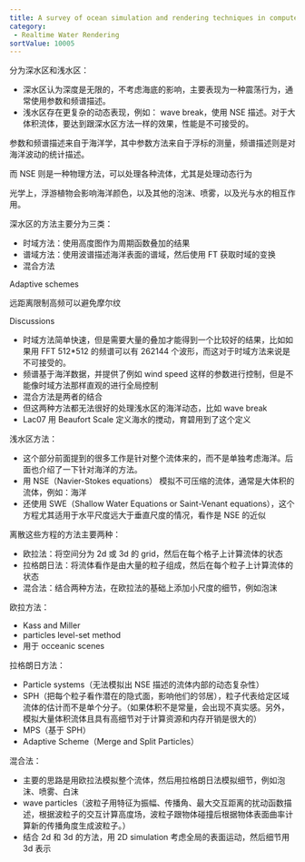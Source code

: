 ```yaml
---
title: A survey of ocean simulation and rendering techniques in computer graphics
category:
 - Realtime Water Rendering
sortValue: 10005
---
```


分为深水区和浅水区：

- 深水区认为深度是无限的，不考虑海底的影响，主要表现为一种震荡行为，通常使用参数和频谱描述。
- 浅水区存在更复杂的动态表现，例如： wave break，使用 NSE 描述。对于大体积流体，要达到跟深水区方法一样的效果，性能是不可接受的。

参数和频谱描述来自于海洋学，其中参数方法来自于浮标的测量，频谱描述则是对海洋波动的统计描述。

而 NSE 则是一种物理方法，可以处理各种流体，尤其是处理动态行为

光学上，浮游植物会影响海洋颜色，以及其他的泡沫、喷雾，以及光与水的相互作用。

深水区的方法主要分为三类：

- 时域方法：使用高度图作为周期函数叠加的结果
- 谱域方法：使用波谱描述海洋表面的谱域，然后使用 FT 获取时域的变换
- 混合方法

Adaptive schemes

远距离限制高频可以避免摩尔纹

Discussions

- 时域方法简单快速，但是需要大量的叠加才能得到一个比较好的结果，比如如果用 FFT 512\*512 的频谱可以有 262144 个波形，而这对于时域方法来说是不可接受的。
- 频谱基于海洋数据，并提供了例如 wind speed 这样的参数进行控制，但是不能像时域方法那样直观的进行全局控制
- 混合方法是两者的结合
- 但这两种方法都无法很好的处理浅水区的海洋动态，比如 wave break
- Lac07 用 Beaufort Scale 定义海水的搅动，育碧用到了这个定义

浅水区方法：

- 这个部分前面提到的很多工作是针对整个流体来的，而不是单独考虑海洋。后面也介绍了一下针对海洋的方法。
- 用 NSE（Navier-Stokes equations） 模拟不可压缩的流体，通常是大体积的流体，例如：海洋
- 还使用 SWE（Shallow Water Equations or Saint-Venant equations），这个方程尤其适用于水平尺度远大于垂直尺度的情况，看作是 NSE 的近似

离散这些方程的方法主要两种：

- 欧拉法：将空间分为 2d 或 3d 的 grid，然后在每个格子上计算流体的状态
- 拉格朗日法：将流体看作是由大量的粒子组成，然后在每个粒子上计算流体的状态
- 混合法：结合两种方法，在欧拉法的基础上添加小尺度的细节，例如泡沫

欧拉方法：

- Kass and Miller
- particles level-set method
- 用于 occeanic scenes

拉格朗日方法：

- Particle systems（无法模拟出 NSE 描述的流体内部的动态复杂性）
- SPH（把每个粒子看作潜在的隐式面，影响他们的邻居），粒子代表给定区域流体的估计而不是单个分子。（如果体积不是常量，会出现不真实感。另外，模拟大量体积流体且具有高细节对于计算资源和内存开销是很大的）
- MPS（基于 SPH）
- Adaptive Scheme（Merge and Split Particles）

混合法：

- 主要的思路是用欧拉法模拟整个流体，然后用拉格朗日法模拟细节，例如泡沫、喷雾、白沫
- wave particles（波粒子用特征为振幅、传播角、最大交互距离的扰动函数描述，根据波粒子的交互计算高度场，波粒子跟物体碰撞后根据物体表面曲率计算新的传播角度生成波粒子。）
- 结合 2d 和 3d 的方法，用 2D simulation 考虑全局的表面运动，然后细节用 3d 表示
